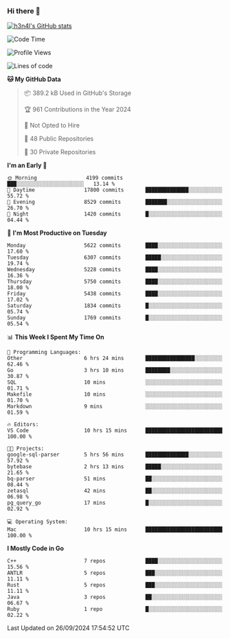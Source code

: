 ### Hi there 👋

[![h3n4l's GitHub stats](https://github-readme-stats.vercel.app/api?username=h3n4l&count_private=true&show_icons=true&theme=radical)](https://github.com/h3n4l/github-readme-stats)

<!--START_SECTION:waka-->
![Code Time](http://img.shields.io/badge/Code%20Time-1%2C949%20hrs%2025%20mins-blue)

![Profile Views](http://img.shields.io/badge/Profile%20Views-8-blue)

![Lines of code](https://img.shields.io/badge/From%20Hello%20World%20I%27ve%20Written-12.1%20million%20lines%20of%20code-blue)

**🐱 My GitHub Data** 

> 📦 389.2 kB Used in GitHub's Storage 
 > 
> 🏆 961 Contributions in the Year 2024
 > 
> 🚫 Not Opted to Hire
 > 
> 📜 48 Public Repositories 
 > 
> 🔑 30 Private Repositories 
 > 
**I'm an Early 🐤** 

```text
🌞 Morning                4199 commits        ███░░░░░░░░░░░░░░░░░░░░░░   13.14 % 
🌆 Daytime                17800 commits       ██████████████░░░░░░░░░░░   55.72 % 
🌃 Evening                8529 commits        ███████░░░░░░░░░░░░░░░░░░   26.70 % 
🌙 Night                  1420 commits        █░░░░░░░░░░░░░░░░░░░░░░░░   04.44 % 
```
📅 **I'm Most Productive on Tuesday** 

```text
Monday                   5622 commits        ████░░░░░░░░░░░░░░░░░░░░░   17.60 % 
Tuesday                  6307 commits        █████░░░░░░░░░░░░░░░░░░░░   19.74 % 
Wednesday                5228 commits        ████░░░░░░░░░░░░░░░░░░░░░   16.36 % 
Thursday                 5750 commits        ████░░░░░░░░░░░░░░░░░░░░░   18.00 % 
Friday                   5438 commits        ████░░░░░░░░░░░░░░░░░░░░░   17.02 % 
Saturday                 1834 commits        █░░░░░░░░░░░░░░░░░░░░░░░░   05.74 % 
Sunday                   1769 commits        █░░░░░░░░░░░░░░░░░░░░░░░░   05.54 % 
```


📊 **This Week I Spent My Time On** 

```text
💬 Programming Languages: 
Other                    6 hrs 24 mins       ████████████████░░░░░░░░░   62.46 % 
Go                       3 hrs 10 mins       ████████░░░░░░░░░░░░░░░░░   30.87 % 
SQL                      10 mins             ░░░░░░░░░░░░░░░░░░░░░░░░░   01.71 % 
Makefile                 10 mins             ░░░░░░░░░░░░░░░░░░░░░░░░░   01.70 % 
Markdown                 9 mins              ░░░░░░░░░░░░░░░░░░░░░░░░░   01.59 % 

🔥 Editors: 
VS Code                  10 hrs 15 mins      █████████████████████████   100.00 % 

🐱‍💻 Projects: 
google-sql-parser        5 hrs 56 mins       ██████████████░░░░░░░░░░░   57.92 % 
bytebase                 2 hrs 13 mins       █████░░░░░░░░░░░░░░░░░░░░   21.65 % 
bq-parser                51 mins             ██░░░░░░░░░░░░░░░░░░░░░░░   08.44 % 
zetasql                  42 mins             ██░░░░░░░░░░░░░░░░░░░░░░░   06.98 % 
pg_query_go              17 mins             █░░░░░░░░░░░░░░░░░░░░░░░░   02.92 % 

💻 Operating System: 
Mac                      10 hrs 15 mins      █████████████████████████   100.00 % 
```

**I Mostly Code in Go** 

```text
C++                      7 repos             ████░░░░░░░░░░░░░░░░░░░░░   15.56 % 
ANTLR                    5 repos             ███░░░░░░░░░░░░░░░░░░░░░░   11.11 % 
Rust                     5 repos             ███░░░░░░░░░░░░░░░░░░░░░░   11.11 % 
Java                     3 repos             ██░░░░░░░░░░░░░░░░░░░░░░░   06.67 % 
Ruby                     1 repo              █░░░░░░░░░░░░░░░░░░░░░░░░   02.22 % 
```




 Last Updated on 26/09/2024 17:54:52 UTC
<!--END_SECTION:waka-->

